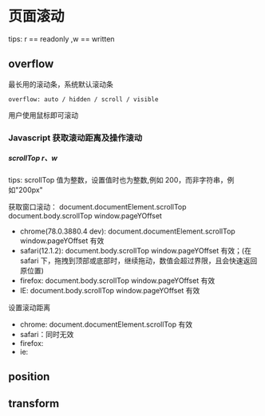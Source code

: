 # 页面滚动

tips: r == readonly ,w == written

## overflow

最长用的滚动条，系统默认滚动条

```
overflow: auto / hidden / scroll / visible
```

用户使用鼠标即可滚动

### Javascript 获取滚动距离及操作滚动

##### scrollTop r、w

tips: scrollTop 值为整数，设置值时也为整数,例如 200，而非字符串，例如"200px"

获取窗口滚动： document.documentElement.scrollTop document.body.scrollTop window.pageYOffset

- chrome(78.0.3880.4 dev): document.documentElement.scrollTop window.pageYOffset 有效
- safari(12.1.2): document.body.scrollTop window.pageYOffset 有效；(在 safari 下，拖拽到顶部或底部时，继续拖动，数值会超过界限，且会快速返回原位置)
- firefox: document.body.scrollTop window.pageYOffset 有效
- IE: document.body.scrollTop window.pageYOffset 有效

设置滚动距离

- chrome: document.documentElement.scrollTop 有效
- safari：同时无效
- firefox:
- ie:

## position

## transform
